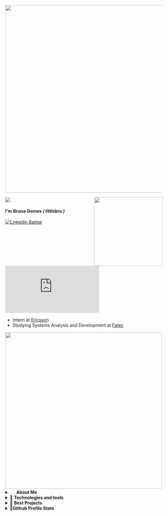 
<p align="center">
<img align="center" src="https://github.com/littlebru/littlebru/blob/main/images/greetings.png" width="600px">
</p>

<img align="center" src="https://github.com/littlebru/littlebru/blob/main/images/rainbow-line.png">


<img align="right" src="https://github.com/littlebru/littlebru/blob/main/images/totoro-nature.gif" width="220px">

<p align="left">
  <h4>I'm Bruna Gomes <i>( littlebru )</i></h4>
  
  
  [
![Linkedin Badge](https://img.shields.io/badge/LinkedIn-7159c1?style=for-the-badge&logo=linkedin&logoColor=white&link=[thing]https://www.linkedin.com/in/mewmewdevart/)](https://www.linkedin.com/in/bru-gomes)
[![Gmail Badge](https://img.shields.io/badge/Email-7159c1?style=for-the-badge&logo=gmail&logoColor=white&link=[thing]mailto:mewmewdevart@gmail.com)](mailto:brunaclegomes@outlook.com)


  
   - Intern at <a href="https://www.linkedin.com/company/ericsson/mycompany/">Ericsson</a> <br>
   - Studying Systems Analysis and Development at <a href="https://www.linkedin.com/company/fatecsjc/?originalSubdomain=br">Fatec</a>
</p>

<img align="left" src="https://github.com/littlebru/littlebru/blob/main/images/rainbow-bar.png" width="500px">

  <br>
  
  
<details>
  <summary align="left">
    <img src="https://github.com/littlebru/littlebru/blob/main/images/heart-pink.png" width="16.5px">  
    <b>About Me</b>
  </summary> <br>
 
 -  <img src="https://github.com/littlebru/littlebru/blob/main/images/cute-girl.gif" width="20px">   I am very **empathetic**, **creative** and **observer**.
 -  💬 Speaker: I speak Portuguese, English and I know a little Spanish language.
 -  🧠 Studying: Learning DevOps Technologies
 -  ⚡Fun fact: I have random knowledge about many things and I love gifs and colors (I think you've already noticed lol :P) 
</details>

<details>
 <summary align="left">
 💙 <b>Technologies and tools  </b>
  </summary> <br>
 
![Java](https://img.shields.io/badge/-Java-7159c1?style=flat-square&logo=java)
![C#](https://img.shields.io/badge/-.Net%20Core-7159c1?style=flat-square&logo=csharp)
![Nodejs](https://img.shields.io/badge/-Nodejs-7159c1?style=flat-square&logo=Node.js&logoColor=white)
![HTML5](https://img.shields.io/badge/-HTML5-7159c1?style=flat-square&logo=html5&logoColor=white)
![CSS3](https://img.shields.io/badge/-CSS3-7159c1?style=flat-square&logo=css3)
![Bootstrap](https://img.shields.io/badge/-Bootstrap-7159c1?style=flat-square&logo=bootstrap&logoColor=white)
![Microsoft SQL Server](https://img.shields.io/badge/-SQL%20Server-7159c1?style=flat-square&logo=microsoft-sql-server&logoColor=white)<br>
![MongoDB](https://img.shields.io/badge/-MongoDB-7159c1?style=flat-square&logo=mongodb&logoColor=white)
![MySQL](https://img.shields.io/badge/-MySQL-7159c1?style=flat-square&logo=mysql&logoColor=white)
![Docker](https://img.shields.io/badge/-Docker-7159c1?style=flat-square&logo=docker&logoColor=white)
![Oracle Database](https://img.shields.io/badge/Oracle%20Database-7159c1?style=flat-square&logo=oracle&logoColor=white)
![Git](https://img.shields.io/badge/-Git-7159c1?style=flat-square&logo=git&logoColor=white)
![GitHub](https://img.shields.io/badge/-GitHub-7159c1?style=flat-square&logo=github&logoColor=white)

</details>

<details>
  <summary align="left">
 💛 <b>Best Projects</b>
  </summary> <br>
 
  - <a href="https://github.com/littlebru/Realidade_Virtual-VR">✈<b> Airplane Door build simulator </b></a>
  - <a href="https://github.com/littlebru/Estrutura-de-Dados">🎲<b> Data structure - is it worth sorting?</b></a>
  - <a href="https://github.com/littlebru/arome">🍝<b> aröme</b></a>
</details>

<details>
  <summary align="left">
   🖤<b>Github Profile Stats</b>  
  </summary> <br>

  ![Github stats](https://github-readme-stats.vercel.app/api?username=littlebru&show_icons=true&hide_border=true&theme=react)
  [![Top Langs](https://github-readme-stats.vercel.app/api/top-langs/?username=littlebru&layout=compact&theme=react&hide=jupyter%20notebook,html)](https://github.com/littlebru/github-readme-stats)
  
</details>

<!--
![Github stats](https://github-readme-stats.vercel.app/api?username=littlebru&show_icons=true&hide_border=true)
<details>
 <summary align="left"><b>About Me 👩🏽</br></summary>
 
 - ✌️ I am very **empathetic**, **creative** and **observer**. 🕵🏿‍♀️
 - 🎮 Projects: Game creator and developer of [Defenda a Festa de Iemanjá](https://www.gamereporter.com.br/defenda-a-festa-de-iemanja/).
 - 💬 Speaker: I speak Portuguese, Brazilian Sign Language and I know a little English.
 - 🧠 Studying: Learning about **C language, developing some games in C# and JavaScript**.
 - ⚡ Fun fact: I have random knowledge about many things and love to talk about conspiracy theories. 
 - 🏳️‍🌈 Community : I volunteer as a content creator for Social Media for [SampaDiversa](https://www.linkedin.com/company/sampadiversa).
</details>



**littlebru/littlebru** is a ✨ _special_ ✨ repository because its `README.md` (this file) appears on your GitHub profile.

Here are some ideas to get you started:

- 🔭 I’m currently working on ...
- 🌱 I’m currently learning ...
- 👯 I’m looking to collaborate on ...
- 🤔 I’m looking for help with ...
- 💬 Ask me about ...
- 📫 How to reach me: ...
- 😄 Pronouns: ...
- ⚡ Fun fact: ...
-->

